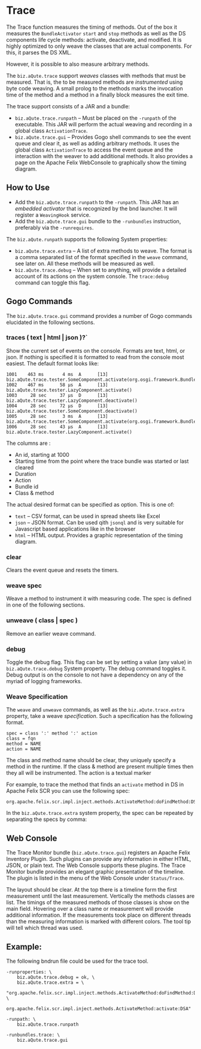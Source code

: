 # Trace

The Trace function measures the timing of methods. Out of the box it measures the `BundleActivator` `start` and `stop` methods  as well as the DS components life cycle methods: activate, deactivate, and modified. It is highly optimized to only weave the classes that are actual components. For this, it parses the DS XML. 

However, it is possible to also measure arbitrary methods.

The `biz.aQute.trace` support _weaves_ classes with methods that must be measured. That is, the to be measured methods are _instrumented_ using byte code weaving. A small prolog to the methods marks the invocation time of the method and a method in a finally block measures the exit time. 

The trace support consists of a JAR and a bundle:

* `biz.aQute.trace.runpath` – Must be placed on the `-runpath` of the executable. This JAR will perform the actual weaving and recording in a global class `ActivationTrace`.
* `biz.aQute.trace.gui` – Provides Gogo shell commands to see the event queue and clear it, as well as adding arbitrary methods. It uses the global class `ActivationTrace` to access the event queue and the interaction with the weaver to add additional methods. It also provides a page on the Apache Felix WebConsole to graphically show the timing diagram.


## How to Use

* Add the `biz.aQute.trace.runpath` to the `-runpath`. This JAR has an _embedded activator_ that is recognized by the bnd launcher. It will register a `WeavingHook` service. 
* Add the `biz.aQute.trace.gui` bundle to the `-runbundles` instruction, preferably via the `-runrequires`.

The `biz.aQute.runpath` supports the following System properties:

* `biz.aQute.trace.extra` – A list of extra methods to weave. The format is a comma separated list of the format specified in the `weave` command, see later on. All these methods will be measured as well. 
* `biz.aQute.trace.debug` – When set to anything, will provide a detailed account of its actions on the system console. The `trace:debug` command can toggle this flag.

## Gogo Commands

The `biz.aQute.trace.gui` command provides a number of Gogo commands elucidated in the following sections.

### traces ( text | html | json )?`

Show the current set of events on the console. Formats are text, html, or json. If nothing is specified it is formatted to read from the console most easiest. The default format looks like:

    1001    463 ms       4 ms  A      [13] biz.aQute.trace.tester.SomeComponent.activate(org.osgi.framework.BundleContext)
    1002    467 ms      58 µs  A      [13] biz.aQute.trace.tester.LazyComponent.activate()
    1003     28 sec     37 µs  D      [13] biz.aQute.trace.tester.LazyComponent.deactivate()
    1004     28 sec     72 µs  D      [13] biz.aQute.trace.tester.SomeComponent.deactivate()
    1005     28 sec      3 ms  A      [13] biz.aQute.trace.tester.SomeComponent.activate(org.osgi.framework.BundleContext)
    1006     28 sec     43 µs  A      [13] biz.aQute.trace.tester.LazyComponent.activate()
    
The columns are :

* An id, starting at 1000
* Starting time from the point where the trace bundle was started or last cleared
* Duration
* Action
* Bundle id
* Class & method

The actual desired format can be specified as option. This is one of:

* `text` – CSV format, can be used in spread sheets like Excel
* `json` – JSON format. Can be used qith `jsonql` and is very suitable for Javascript based applications like in the browser
* `html` – HTML output. Provides a graphic representation of the timing diagram.

### clear

Clears the event queue and resets the timers.

### weave spec

Weave a method to instrument it with measuring code. The spec is defined in one of the following sections.
 
### unweave ( class | spec )

Remove an earlier weave command.

### debug

Toggle the debug flag. This flag can be set by setting a value (any value) in `biz.aQute.trace.debug` System property. The debug command toggles it. Debug output is on the console to not have a dependency on any of the myriad of logging frameworks. 

### Weave Specification

The `weave` and `unweave` commands, as well as the `biz.aQute.trace.extra` property, take a weave _specification_. Such a specification has the following format.

    spec = class ':' method ':' action
    class = fqn
    method = NAME
    action = NAME

The class and method name should be clear, they uniquely specify a method in the runtime. If the class & method are present multiple times then they all will be instrumented. The action is a textual marker 

For example, to trace the method that finds an `activate` method in DS in Apache Felix SCR you can use the following spec:

    org.apache.felix.scr.impl.inject.methods.ActivateMethod:doFindMethod:DS
    
In the `biz.aQute.trace.extra` system property, the spec can be repeated by separating the specs by comma:

## Web Console

The Trace Monitor bundle (`biz.aQute.trace.gui`) registers an Apache Felix Inventory Plugin. Such plugins can provide any information in either HTML, JSON, or plain text. The Web Console supports these plugins. The Trace Monitor bundle provides an elegant graphic presentation of the timeline. The plugin is listed in the menu of the Web Console under `Status/Trace`.

The layout should be clear. At the top there is a timeline form the first measurement until the last measurement. Vertically the methods classes are list. The timings of the measured methods of those classes is show on the main field. Hovering over a class name or measurement will provide additional information. If the measurements took place on different threads than the measuring information is marked with different colors. The tool tip will tell which thread was used.

## Example:

The following bndrun file could be used for the trace tool.

    -runproperties: \
        biz.aQute.trace.debug = ok, \
        biz.aQute.trace.extra = \
            "org.apache.felix.scr.impl.inject.methods.ActivateMethod:doFindMethod:DSF, \
            org.apache.felix.scr.impl.inject.methods.ActivateMethod:activate:DSA"
        
    -runpath: \
        biz.aQute.trace.runpath
    
    -runbundles.trace: \
        biz.aQute.trace.gui

